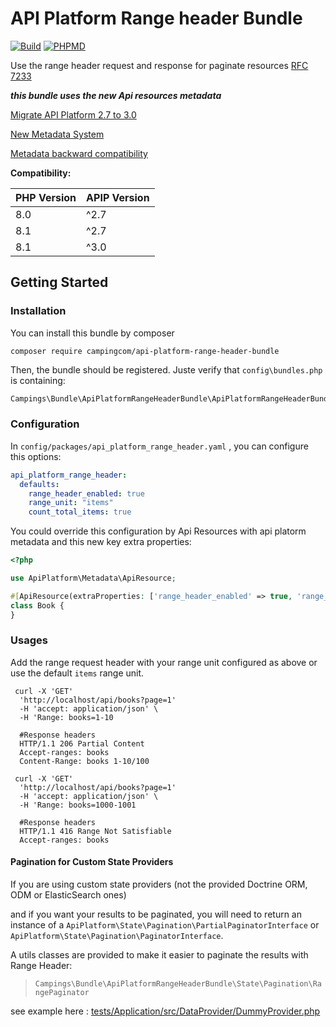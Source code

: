# API Platform Range header Bundle

[![Build](https://github.com/afcamps/api-platform-range-header-bundle/actions/workflows/build.yml/badge.svg)](https://github.com/afcamps/api-platform-range-header-bundle/actions/workflows/build.yml)
[![PHPMD](https://github.com/afcamps/api-platform-range-header-bundle/actions/workflows/phpmd.yml/badge.svg)](https://github.com/afcamps/api-platform-range-header-bundle/actions/workflows/phpmd.yml)

Use the range header request and response for paginate resources [RFC 7233](https://www.rfc-editor.org/rfc/rfc7233)

***this bundle uses the new Api resources metadata*** 

[Migrate API Platform 2.7 to 3.0](https://api-platform.com/docs/core/upgrade-guide/#api-platform-2730)

[New Metadata System](https://api-platform.com/docs/core/upgrade-guide/#metadata-changes)

[Metadata backward compatibility](https://api-platform.com/docs/core/upgrade-guide/#the-metadata_backward_compatibility_layer-flag)

**Compatibility:** 

| PHP Version | APIP Version |
|-------------|--------------|
| 8.0         | ^2.7         |
| 8.1         | ^2.7         |
| 8.1         | ^3.0         |

## Getting Started

### Installation

You can install this bundle by composer

```shell
composer require campingcom/api-platform-range-header-bundle
```

Then, the bundle should be registered. Juste verify that `config\bundles.php` is containing:

```php 
Campings\Bundle\ApiPlatformRangeHeaderBundle\ApiPlatformRangeHeaderBundle::class => ['all' => true ],
```

### Configuration

In `config/packages/api_platform_range_header.yaml` , you can configure this options:

```yaml
api_platform_range_header:
  defaults:
    range_header_enabled: true
    range_unit: "items"
    count_total_items: true
```

You could override this configuration by Api Resources with api platorm metadata and this new key extra properties:

```php
<?php 

use ApiPlatform\Metadata\ApiResource;

#[ApiResource(extraProperties: ['range_header_enabled' => true, 'range_unit' => 'books'])]
class Book {
}
```


### Usages

Add the range request header with your range unit configured as above or use the default `items` range unit.

```shell
 curl -X 'GET'
  'http://localhost/api/books?page=1'
  -H 'accept: application/json' \
  -H 'Range: books=1-10  
  
  #Response headers
  HTTP/1.1 206 Partial Content
  Accept-ranges: books
  Content-Range: books 1-10/100
```

```shell
 curl -X 'GET'
  'http://localhost/api/books?page=1'
  -H 'accept: application/json' \
  -H 'Range: books=1000-1001
  
  #Response headers
  HTTP/1.1 416 Range Not Satisfiable
  Accept-ranges: books
```

#### Pagination for Custom State Providers

If you are using custom state providers (not the provided Doctrine ORM, ODM or ElasticSearch ones)

and if you want your results to be paginated, you will need to return an instance of a `ApiPlatform\State\Pagination\PartialPaginatorInterface` or `ApiPlatform\State\Pagination\PaginatorInterface`. 

A utils classes are provided to make it easier to paginate the results with Range Header:

> `Campings\Bundle\ApiPlatformRangeHeaderBundle\State\Pagination\RangePaginator` 

see example here :
[tests/Application/src/DataProvider/DummyProvider.php](https://github.com/afcamps/api-platform-range-header-bundle/blob/main/tests/Application/src/DataProvider/DummyProvider.php)
